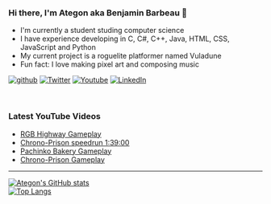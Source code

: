 ### Hi there, I'm Ategon aka Benjamin Barbeau 👋
- I'm currently a student studing computer science
- I have experience developing in C, C#, C++, Java, HTML, CSS, JavaScript and Python
- My current project is a roguelite platformer named Vuladune
- Fun fact: I love making pixel art and composing music

[![github](https://img.shields.io/badge/GitHub-000000?style=for-the-badge&logo=GitHub&logoColor=white)][GitHub]
[![Twitter](https://img.shields.io/badge/Twitter-1DA1F2?style=for-the-badge&logo=Twitter&logoColor=white)][Twitter]
[![Youtube](https://img.shields.io/badge/Youtube-FF0000?style=for-the-badge&logo=Youtube&logoColor=white)][Youtube]
[![LinkedIn](https://img.shields.io/badge/LinkedIn-0072b1?style=for-the-badge&logo=LinkedIn&logoColor=white)][LinkedIn]

<br>

### Latest YouTube Videos
<!-- YOUTUBE:START -->
- [RGB Highway Gameplay](https://www.youtube.com/watch?v=KJeUIPI1LCM)
- [Chrono-Prison speedrun 1:39:00](https://www.youtube.com/watch?v=VtYoLl2csoo)
- [Pachinko Bakery Gameplay](https://www.youtube.com/watch?v=K5f7CkAevOw)
- [Chrono-Prison Gameplay](https://www.youtube.com/watch?v=4CMIu4x-1o4)
<!-- YOUTUBE:END --> 
---
[![Ategon's GitHub stats](https://github-readme-stats.vercel.app/api?username=Ategon&theme=dark&show_icons=true)](https://github.com/anuraghazra/github-readme-stats)
<br>
[![Top Langs](https://github-readme-stats.vercel.app/api/top-langs/?username=Ategon&theme=dark&hide=shaderlab)](https://github.com/anuraghazra/github-readme-stats)

[GitHub]: https://github.com/Ategon
[Twitter]: https://twitter.com/Etegondev
[Youtube]: https://www.youtube.com/channel/UCKmv0hwQ5lVOboI1lgNMKdw
[LinkedIn]: https://www.linkedin.com/in/ategon/

<!--
**Ategon/Ategon** is a ✨ _special_ ✨ repository because its `README.md` (this file) appears on your GitHub profile.

- 🔭 I’m currently working on a roguelite platformer named Vuladune
- 🌱 I’m currently learning ...
- 👯 I’m looking to collaborate on ...
- 🤔 I’m looking for help with ...
- 💬 Ask me about ...
- 📫 How to reach me: ...
- 😄 Pronouns: ...
- ⚡ Fun fact: ...
-->
